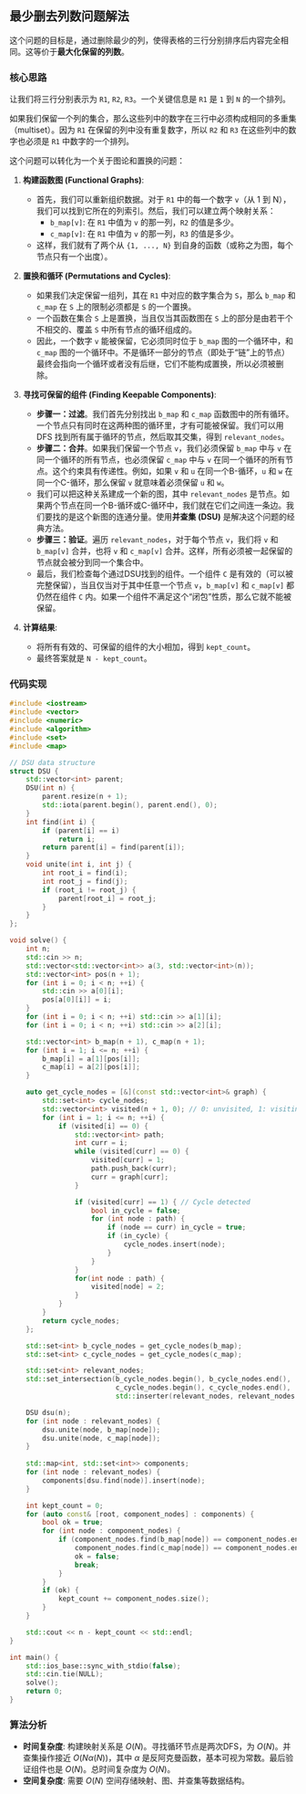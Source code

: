 ## 最少删去列数问题解法

这个问题的目标是，通过删除最少的列，使得表格的三行分别排序后内容完全相同。这等价于**最大化保留的列数**。

### 核心思路

让我们将三行分别表示为 `R1`, `R2`, `R3`。一个关键信息是 `R1` 是 `1` 到 `N` 的一个排列。

如果我们保留一个列的集合，那么这些列中的数字在三行中必须构成相同的多重集（multiset）。因为 `R1` 在保留的列中没有重复数字，所以 `R2` 和 `R3` 在这些列中的数字也必须是 `R1` 中数字的一个排列。

这个问题可以转化为一个关于图论和置换的问题：

1.  **构建函数图 (Functional Graphs)**:
    *   首先，我们可以重新组织数据。对于 `R1` 中的每一个数字 `v`（从 1 到 N），我们可以找到它所在的列索引。然后，我们可以建立两个映射关系：
        *   `b_map[v]`: 在 `R1` 中值为 `v` 的那一列，`R2` 的值是多少。
        *   `c_map[v]`: 在 `R1` 中值为 `v` 的那一列，`R3` 的值是多少。
    *   这样，我们就有了两个从 `{1, ..., N}` 到自身的函数（或称之为图，每个节点只有一个出度）。

2.  **置换和循环 (Permutations and Cycles)**:
    *   如果我们决定保留一组列，其在 `R1` 中对应的数字集合为 `S`，那么 `b_map` 和 `c_map` 在 `S` 上的限制必须都是 `S` 的一个置换。
    *   一个函数在集合 `S` 上是置换，当且仅当其函数图在 `S` 上的部分是由若干个不相交的、覆盖 `S` 中所有节点的循环组成的。
    *   因此，一个数字 `v` 能被保留，它必须同时位于 `b_map` 图的一个循环中，和 `c_map` 图的一个循环中。不是循环一部分的节点（即处于“链”上的节点）最终会指向一个循环或者没有后继，它们不能构成置换，所以必须被删除。

3.  **寻找可保留的组件 (Finding Keepable Components)**:
    *   **步骤一：过滤**。我们首先分别找出 `b_map` 和 `c_map` 函数图中的所有循环。一个节点只有同时在这两种图的循环里，才有可能被保留。我们可以用 DFS 找到所有属于循环的节点，然后取其交集，得到 `relevant_nodes`。
    *   **步骤二：合并**。如果我们保留一个节点 `v`，我们必须保留 `b_map` 中与 `v` 在同一个循环的所有节点，也必须保留 `c_map` 中与 `v` 在同一个循环的所有节点。这个约束具有传递性。例如，如果 `v` 和 `u` 在同一个B-循环，`u` 和 `w` 在同一个C-循环，那么保留 `v` 就意味着必须保留 `u` 和 `w`。
    *   我们可以把这种关系建成一个新的图，其中 `relevant_nodes` 是节点。如果两个节点在同一个B-循环或C-循环中，我们就在它们之间连一条边。我们要找的是这个新图的连通分量。使用**并查集 (DSU)** 是解决这个问题的经典方法。
    *   **步骤三：验证**。遍历 `relevant_nodes`，对于每个节点 `v`，我们将 `v` 和 `b_map[v]` 合并，也将 `v` 和 `c_map[v]` 合并。这样，所有必须被一起保留的节点就会被分到同一个集合中。
    *   最后，我们检查每个通过DSU找到的组件。一个组件 `C` 是有效的（可以被完整保留），当且仅当对于其中任意一个节点 `v`，`b_map[v]` 和 `c_map[v]` 都仍然在组件 `C` 内。如果一个组件不满足这个“闭包”性质，那么它就不能被保留。

4.  **计算结果**:
    *   将所有有效的、可保留的组件的大小相加，得到 `kept_count`。
    *   最终答案就是 `N - kept_count`。

### 代码实现
```cpp
#include <iostream>
#include <vector>
#include <numeric>
#include <algorithm>
#include <set>
#include <map>

// DSU data structure
struct DSU {
    std::vector<int> parent;
    DSU(int n) {
        parent.resize(n + 1);
        std::iota(parent.begin(), parent.end(), 0);
    }
    int find(int i) {
        if (parent[i] == i)
            return i;
        return parent[i] = find(parent[i]);
    }
    void unite(int i, int j) {
        int root_i = find(i);
        int root_j = find(j);
        if (root_i != root_j) {
            parent[root_i] = root_j;
        }
    }
};

void solve() {
    int n;
    std::cin >> n;
    std::vector<std::vector<int>> a(3, std::vector<int>(n));
    std::vector<int> pos(n + 1);
    for (int i = 0; i < n; ++i) {
        std::cin >> a[0][i];
        pos[a[0][i]] = i;
    }
    for (int i = 0; i < n; ++i) std::cin >> a[1][i];
    for (int i = 0; i < n; ++i) std::cin >> a[2][i];

    std::vector<int> b_map(n + 1), c_map(n + 1);
    for (int i = 1; i <= n; ++i) {
        b_map[i] = a[1][pos[i]];
        c_map[i] = a[2][pos[i]];
    }

    auto get_cycle_nodes = [&](const std::vector<int>& graph) {
        std::set<int> cycle_nodes;
        std::vector<int> visited(n + 1, 0); // 0: unvisited, 1: visiting, 2: visited
        for (int i = 1; i <= n; ++i) {
            if (visited[i] == 0) {
                std::vector<int> path;
                int curr = i;
                while (visited[curr] == 0) {
                    visited[curr] = 1;
                    path.push_back(curr);
                    curr = graph[curr];
                }

                if (visited[curr] == 1) { // Cycle detected
                    bool in_cycle = false;
                    for (int node : path) {
                        if (node == curr) in_cycle = true;
                        if (in_cycle) {
                            cycle_nodes.insert(node);
                        }
                    }
                }
                for(int node : path) {
                    visited[node] = 2;
                }
            }
        }
        return cycle_nodes;
    };

    std::set<int> b_cycle_nodes = get_cycle_nodes(b_map);
    std::set<int> c_cycle_nodes = get_cycle_nodes(c_map);

    std::set<int> relevant_nodes;
    std::set_intersection(b_cycle_nodes.begin(), b_cycle_nodes.end(),
                          c_cycle_nodes.begin(), c_cycle_nodes.end(),
                          std::inserter(relevant_nodes, relevant_nodes.begin()));

    DSU dsu(n);
    for (int node : relevant_nodes) {
        dsu.unite(node, b_map[node]);
        dsu.unite(node, c_map[node]);
    }
    
    std::map<int, std::set<int>> components;
    for (int node : relevant_nodes) {
        components[dsu.find(node)].insert(node);
    }

    int kept_count = 0;
    for (auto const& [root, component_nodes] : components) {
        bool ok = true;
        for (int node : component_nodes) {
            if (component_nodes.find(b_map[node]) == component_nodes.end() ||
                component_nodes.find(c_map[node]) == component_nodes.end()) {
                ok = false;
                break;
            }
        }
        if (ok) {
            kept_count += component_nodes.size();
        }
    }

    std::cout << n - kept_count << std::endl;
}

int main() {
    std::ios_base::sync_with_stdio(false);
    std::cin.tie(NULL);
    solve();
    return 0;
}
```

### 算法分析
*   **时间复杂度**: 构建映射关系是 $O(N)$。寻找循环节点是两次DFS，为 $O(N)$。并查集操作接近 $O(N \alpha(N))$，其中 $\alpha$ 是反阿克曼函数，基本可视为常数。最后验证组件也是 $O(N)$。总时间复杂度为 $O(N)$。
*   **空间复杂度**: 需要 $O(N)$ 空间存储映射、图、并查集等数据结构。
